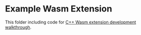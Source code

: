 # Example Wasm Extension

This folder including code for [C++ Wasm extension development walkthrough](../doc/write-a-wasm-extension-with-cpp.md).